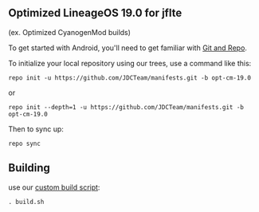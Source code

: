 
Optimized LineageOS 19.0 for jflte
---------------
(ex. Optimized CyanogenMod builds)

To get started with Android, you'll need to get
familiar with [Git and Repo](http://source.android.com/source/using-repo.html).

To initialize your local repository using our trees, use a command like this:

    repo init -u https://github.com/JDCTeam/manifests.git -b opt-cm-19.0

or

    repo init --depth=1 -u https://github.com/JDCTeam/manifests.git -b opt-cm-19.0

Then to sync up:

    repo sync

Building
---------------


use our [custom build script](https://github.com/JDCTeam/android_vendor_jdc/blob/opt-cm-19.0/build.sh):

    . build.sh

